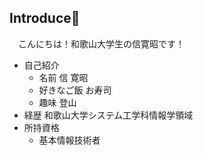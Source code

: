 ## Introduce🥳
　こんにちは！和歌山大学生の信寛昭です！
- 自己紹介
  - 名前
      信 寛昭
  - 好きなご飯
      お寿司
  - 趣味
      登山
- 経歴
  和歌山大学システム工学科情報学領域
- 所持資格
  - 基本情報技術者
